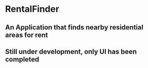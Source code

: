 # RentalFinder
## An Application that finds nearby residential areas for rent
## Still under development, only UI has been completed